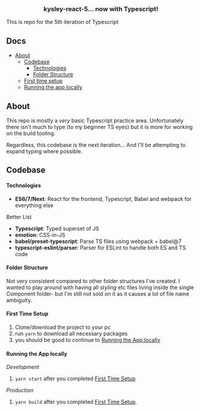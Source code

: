 <div align="center">

  ### kysley-react-5... now with Typescript!

</div>

This is repo for the 5th iteration of Typescript

## Docs
- [About](#About)
  - [Codebase](#codebase)
    - [Technologies](#technologies)
    - [Folder Structure](#folder-structure)
  - [First time setup](#first-time-setup)
  - [Running the app locally](#running-the-app-locally)

## About
This repo is mostly a _very_ basic Typescript practice area. Unfortunately there isn't much to type (to my beginner TS eyes) but it is more for working on the build tooling.

Regardless, this codebase is the next iteration... And I'll be attempting to expand typing where possible.

## Codebase

#### Technologies

- **ES6/7/Next**: React for the frontend, Typescript, Babel and webpack for everything else

Better List
- **Typescript**: Typed superset of JS
- **emotion**: CSS-in-JS
- **babel/preset-typescript**: Parse TS files using webpack + babel@7
- **typescript-eslint/parser**: Parser for ESLint to handle both ES and TS code

#### Folder Structure
Not very consistent compared to other folder structures I've created. I wanted to play around with having all _styling_ etc files living inside the single Component folder- but I'm still not sold on it as it causes a lot of file name ambiguity.


#### First Time Setup
1. Clone/download the project to your pc
2. run `yarn` to download all necessary packages
3. you should be good to continue to [Running the App locally](#running-the-app-locally)

#### Running the App locally
_Development_
1. `yarn start` after you completed [First Time Setup](#first-time-setup)

_Production_
1. `yarn build` after you completed [First Time Setup](#first-time-setup).